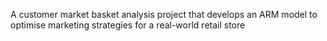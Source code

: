 A customer market basket analysis project that develops an ARM model to optimise marketing strategies for a real-world retail store
